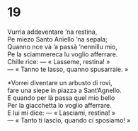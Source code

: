 # 19  
  
Vurrìa addeventare ’na restina,  
Pe miezo Santo Aniello ’na sepala;  
Quanno nce và ’a passà ’nennillu mio,  
Pe la sciammereca lu voglio afferrare.  
Chille rice: — « Lasseme, restina! »  
— « Tanno te lasso, quanno spusarraie. »

*Vorrei diventare un arbusto di rovi,  
fare una siepe in piazza a Sant’Agnello.  
E quando per là passa quel mio bello  
Per la giacchetta lo voglio afferrare.  
E lui mi dice: — « Lasciami, restìna! »  
— « Tanto ti lascio, quando ci sposiamo! »


